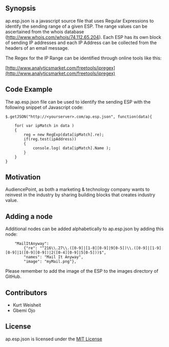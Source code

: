 ## Synopsis

ap.esp.json is a javascript source file that uses Regular Expressions to identify the sending range of a given ESP. The range values can be ascertained from the whois database (http://www.whois.com/whois/74.112.65.204). Each ESP has 
its own block of sending IP addresses and each IP Address can be collected from the headers of an email message.

The Regex for the IP Range can be identified through online tools like this:

[http://www.analyticsmarket.com/freetools/ipregex](http://www.analyticsmarket.com/freetools/ipregex)

## Code Example

The ap.esp.json file can be used to identify the sending ESP with the following snippet of Javascript code:

```
$.getJSON("http://<yourserver>.com/ap.esp.json", function(data){

    for( var ipMatch in data )
    {   
        reg = new RegExp(data[ipMatch].re);
        if(reg.test(ipAddress))
        {
        	console.log( data[ipMatch].Name );
        }
    }
}
```

## Motivation

AudiencePoint, as both a marketing & technology company wants to reinvest in the industry by sharing building blocks that creates industry value. 


## Adding a node

Additional nodes can be added alphabetically to ap.esp.json by adding this node:

```
	"MailItAnyway": 
		{"re": "^216\\.27\\.([0-9]|[1-8][0-9]|9[0-5])\\.([0-9]|[1-9][0-9]|1([0-9][0-9])|2([0-4][0-9]|5[0-5]))$", 
		"names": "Mail It Anyway",
		"image": "myMail.png"},	
```

Please remember to add the image of the ESP to the images directory of GitHub.


## Contributors

* Kurt Weisheit 
* Gbemi Ojo

## License

ap.esp.json is licensed under the [MIT License](http://opensource.org/licenses/MIT)